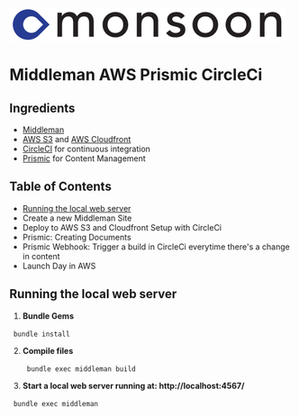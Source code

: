 [![alt text](/README_Images/monsoon_.png)](http://www.monsoonco.com/)

Middleman AWS Prismic CircleCi
=================

## Ingredients
* [Middleman](https://middlemanapp.com/)
* [AWS S3](http://aws.amazon.com/s3/) and [AWS Cloudfront](http://aws.amazon.com/cloudfront/)
* [CircleCI](https://circleci.com/) for continuous integration
* [Prismic](https://prismic.io/) for Content Management

## Table of Contents
* [Running the local web server](#web_server)
* Create a new Middleman Site
* Deploy to AWS S3 and Cloudfront Setup with CircleCi
* Prismic: Creating Documents
* Prismic Webhook: Trigger a build in CircleCi everytime there's a change in content
* Launch Day in AWS

<a name="web_server"></a> Running the local web server
-------------

1. **Bundle Gems**

  <code> bundle install </code>

2. **Compile files**

   <code> bundle exec middleman build </code>

3. **Start a local web server running at: http://localhost:4567/**

  <code> bundle exec middleman </code>

